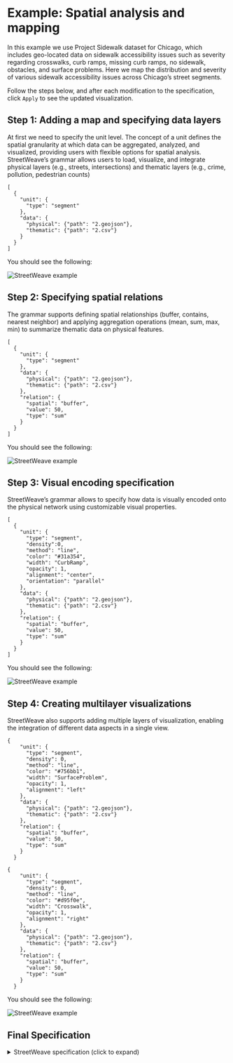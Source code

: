 # Example: Spatial analysis and mapping

In this example we use Project Sidewalk dataset for Chicago, which includes geo-located data on sidewalk accessibility issues such as severity regarding crosswalks, curb ramps, missing curb ramps, no sidewalk, obstacles, and surface problems. Here we map the distribution and severity of various sidewalk accessibility issues across Chicago’s street segments.

Follow the steps below, and after each modification to the specification, click `Apply` to see the updated visualization.

## Step 1: Adding a map and specifying data layers

At first we need to specify the unit level. The concept of a unit defines the spatial granularity at which data can be aggregated, analyzed, and visualized, providing users with flexible options for spatial analysis. StreetWeave’s grammar allows users to load, visualize, and integrate physical layers (e.g., streets, intersections) and thematic layers (e.g., crime, pollution, pedestrian counts)

```
[
  {
    "unit": {
      "type": "segment"
    },
    "data": {
      "physical": {"path": "2.geojson"},
      "thematic": {"path": "2.csv"}
    }
  }
]
```

You should see the following:

![StreetWeave example](step1.png?raw=true)

## Step 2: Specifying spatial relations

 The grammar supports defining spatial relationships (buffer, contains, nearest neighbor) and applying aggregation operations (mean, sum, max, min) to summarize thematic data on physical features.

```
[
  {
    "unit": {
      "type": "segment"
    },
    "data": {
      "physical": {"path": "2.geojson"},
      "thematic": {"path": "2.csv"}
    },
    "relation": {
      "spatial": "buffer",
      "value": 50,
      "type": "sum"
    }
  }
]
```

You should see the following:

![StreetWeave example](step2.png?raw=true)

## Step 3: Visual encoding specification

StreetWeave’s grammar allows to specify how data is visually encoded onto the physical network using customizable visual properties.

```
[
  {
    "unit": {
      "type": "segment",
      "density":0,
      "method": "line",
      "color": "#31a354",
      "width": "CurbRamp",
      "opacity": 1,
      "alignment": "center",
      "orientation": "parallel"
    },
    "data": {
      "physical": {"path": "2.geojson"},
      "thematic": {"path": "2.csv"}
    },
    "relation": {
      "spatial": "buffer",
      "value": 50,
      "type": "sum"
    }
  }
]
```


You should see the following:

![StreetWeave example](step4.png?raw=true)

## Step 4: Creating multilayer visualizations

StreetWeave also supports adding multiple layers of visualization, enabling the integration of different data aspects in a single view.

```
{
    "unit": {
      "type": "segment",
      "density": 0,
      "method": "line",
      "color": "#756bb1",
      "width": "SurfaceProblem",
      "opacity": 1,
      "alignment": "left"
    },
    "data": {
      "physical": {"path": "2.geojson"},
      "thematic": {"path": "2.csv"}
    },
    "relation": {
      "spatial": "buffer",
      "value": 50,
      "type": "sum"
    }
  }
```


```
{
    "unit": {
      "type": "segment",
      "density": 0,
      "method": "line",
      "color": "#d95f0e",
      "width": "Crosswalk",
      "opacity": 1,
      "alignment": "right"
    },
    "data": {
      "physical": {"path": "2.geojson"},
      "thematic": {"path": "2.csv"}
    },
    "relation": {
      "spatial": "buffer",
      "value": 50,
      "type": "sum"
    }
  }
```


You should see the following:

![StreetWeave example](step5.png?raw=true)

## Final Specification
<details>
<summary>StreetWeave specification (click to expand)</summary>

```diff
[
  {
    "unit": {
      "type": "segment",
      "density":0,
      "method": "line",
      "color": "#31a354",
      "width": "CurbRamp",
      "opacity": 1,
      "alignment": "center",
      "orientation": "parallel"
    },
    "data": {
      "physical": {"path": "2.geojson"},
      "thematic": {"path": "2.csv"}
    },
    "relation": {
      "spatial": "buffer",
      "value": 50,
      "type": "sum"
    }
  },
  {
    "unit": {
      "type": "segment",
      "density": 0,
      "method": "line",
      "color": "#756bb1",
      "width": "SurfaceProblem",
      "opacity": 1,
      "alignment": "left"
    },
    "data": {
      "physical": {"path": "2.geojson"},
      "thematic": {"path": "2.csv"}
    },
    "relation": {
      "spatial": "buffer",
      "value": 50,
      "type": "sum"
    }
  },
  {
    "unit": {
      "type": "segment",
      "density": 0,
      "method": "line",
      "color": "#d95f0e",
      "width": "Crosswalk",
      "opacity": 1,
      "alignment": "right"
    },
    "data": {
      "physical": {"path": "2.geojson"},
      "thematic": {"path": "2.csv"}
    },
    "relation": {
      "spatial": "buffer",
      "value": 50,
      "type": "sum"
    }
  }
]
```
</details>